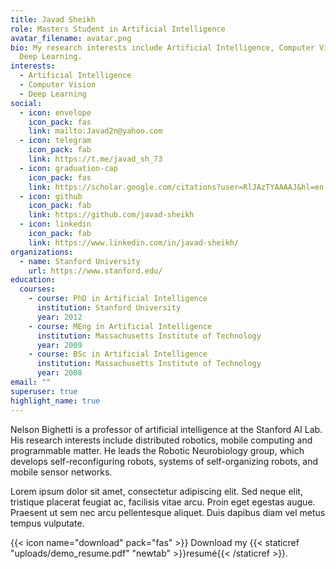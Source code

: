 ```yaml
---
title: Javad Sheikh
role: Masters Student in Artificial Intelligence
avatar_filename: avatar.png
bio: My research interests include Artificial Intelligence, Computer Vision,
  Deep Learning.
interests:
  - Artificial Intelligence
  - Computer Vision
  - Deep Learning
social:
  - icon: envelope
    icon_pack: fas
    link: mailto:Javad2n@yahoo.com
  - icon: telegram
    icon_pack: fab
    link: https://t.me/javad_sh_73
  - icon: graduation-cap
    icon_pack: fas
    link: https://scholar.google.com/citations?user=RlJAzTYAAAAJ&hl=en
  - icon: github
    icon_pack: fab
    link: https://github.com/javad-sheikh
  - icon: linkedin
    icon_pack: fab
    link: https://www.linkedin.com/in/javad-sheikh/
organizations:
  - name: Stanford University
    url: https://www.stanford.edu/
education:
  courses:
    - course: PhD in Artificial Intelligence
      institution: Stanford University
      year: 2012
    - course: MEng in Artificial Intelligence
      institution: Massachusetts Institute of Technology
      year: 2009
    - course: BSc in Artificial Intelligence
      institution: Massachusetts Institute of Technology
      year: 2008
email: ""
superuser: true
highlight_name: true
---
```


Nelson Bighetti is a professor of artificial intelligence at the Stanford AI Lab. His research interests include distributed robotics, mobile computing and programmable matter. He leads the Robotic Neurobiology group, which develops self-reconfiguring robots, systems of self-organizing robots, and mobile sensor networks.

Lorem ipsum dolor sit amet, consectetur adipiscing elit. Sed neque elit, tristique placerat feugiat ac, facilisis vitae arcu. Proin eget egestas augue. Praesent ut sem nec arcu pellentesque aliquet. Duis dapibus diam vel metus tempus vulputate.

{{< icon name="download" pack="fas" >}} Download my {{< staticref "uploads/demo_resume.pdf" "newtab" >}}resumé{{< /staticref >}}.
